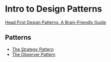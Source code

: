 # Intro to Design Patterns
[Head First Design Patterns, A Brain-Friendly Guide](http://shop.oreilly.com/product/9780596007126.do)

## Patterns
* [The Strategy Pattern](Strategy/)
* [The Observer Pattern](Observer/)
